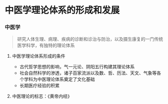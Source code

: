 # 中医学理论体系的形成和发展

### 中医学

> 研究人体生理、病理、疾病的诊断和诊治与防治，以及摄生康复的一门传统医学科学，有独特的理论体系

1. 中医学理论体系形成的条件
    * 古代哲学思想的影响，气一元论、阴阳五行构建其理论体系
    * 社会自然科学的渗透，诸子百家流派以及数、哲、历法、天文、气象等各个学科为中医理论体系奠定了文化基础
    * 长期医疗经验的积累

1. 中医理论的标志：《黄帝内经》